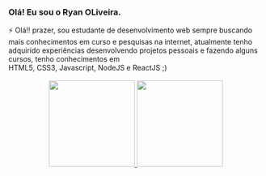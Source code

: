 ### Olá! Eu sou o Ryan OLiveira.


<div align="left" padding-left="50%">
⚡️ Olá!! prazer, sou estudante de desenvolvimento web sempre buscando mais conhecimentos em curso e pesquisas na internet, atualmente tenho adquirido experiências desenvolvendo projetos pessoais e fazendo alguns cursos, tenho conhecimentos em <br>
  HTML5, CSS3, Javascript, NodeJS e ReactJS ;)
 </div>
 <br>
<div align="center">
  <a href="https://github.com/ryanoliveiragit">
  <img height="170em" src="https://github-readme-stats.vercel.app/api?username=ryanoliveiragit&show_icons=true&theme=cobalt&include_all_commits=true&count_private=true"/>
  <img height="170em" src="https://github-readme-stats.vercel.app/api/top-langs/?username=ryanoliveiragit&layout=compact&langs_count=7&theme=cobalt"/>
</div>
